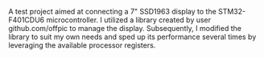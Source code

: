 A test project aimed at connecting a 7" SSD1963 display to the STM32-F401CDU6 microcontroller. I utilized a library created by user github.com/offpic to manage the display. Subsequently, I modified the library to suit my own needs and sped up its performance several times by leveraging the available processor registers.
